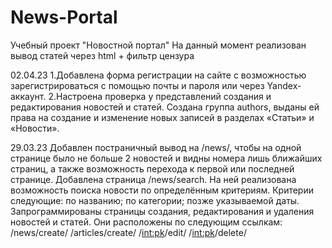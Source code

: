 # News-Portal
Учебный проект "Новостной портал"
На данный момент реализован вывод статей через html + фильтр цензура

02.04.23
1.Добавлена форма регистрации на сайте с возможностью зарегистрироваться с помощью почты и пароля или через Yandex-аккаунт. 
2.Настроена проверка у представлений создания и редактирования новостей и статей. Создана группа authors, выданы ей права на создание и изменение новых записей в разделах «Статьи» и «Новости».

29.03.23
Добавлен постраничный вывод на /news/, чтобы на одной странице было не больше 2 новостей и видны номера лишь ближайших страниц, а также возможность перехода к первой или последней странице.
Добавлена страница /news/search. На ней реализована возможность поиска новости по определённым критериям. Критерии следующие:
по названию;
по категории;
позже указываемой даты.
Запрограммированы страницы создания, редактирования и удаления новостей и статей. Они расположены по следующим ссылкам:
/news/create/
/articles/create/
/<int:pk>/edit/
/<int:pk>/delete/
